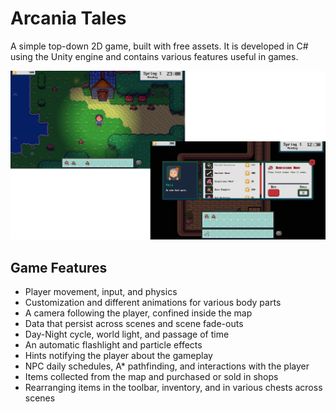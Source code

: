 # Arcania Tales

A simple top-down 2D game, built with free assets. It is developed in C# using the Unity engine and contains various features useful in games.

<img src="game.png"/>

## Game Features

* Player movement, input, and physics
* Customization and different animations for various body parts
* A camera following the player, confined inside the map
* Data that persist across scenes and scene fade-outs
* Day-Night cycle, world light, and passage of time
* An automatic flashlight and particle effects
* Hints notifying the player about the gameplay
* NPC daily schedules, A* pathfinding, and interactions with the player
* Items collected from the map and purchased or sold in shops
* Rearranging items in the toolbar, inventory, and in various chests across scenes
